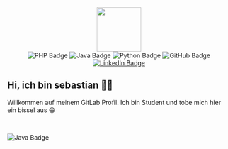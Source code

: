 <div id="header" align="center">
  <img src="https://media.tenor.com/v2es7QGjFfoAAAAi/raul-senes-gamer.gif" width="100"/>
  <div id="badges-container">
      <a>
        <img src="https://img.shields.io/badge/PHP-777BB4?style=for-the-badge&logo=php&logoColor=white" alt="PHP Badge">
      </a>
      <a>
        <img src="https://img.shields.io/badge/Java-ED8B00?style=for-the-badge&logo=openjdk&logoColor=white" alt="Java Badge">
      </a>
      <a>
        <img src="https://img.shields.io/badge/python-3670A0?style=for-the-badge&logo=python&logoColor=ffdd54" alt="Python Badge">
      </a>
      <a>
        <img src="https://img.shields.io/badge/GitHub-100000?style=for-the-badge&logo=github&logoColor=white" alt="GitHub Badge"/>
      </a>
      <a href="https://www.linkedin.com/in/sebastian-gla%C3%9F-58a917225/">
        <img src="https://img.shields.io/badge/LinkedIn-blue?style=for-the-badge&logo=linkedin&logoColor=white" alt="LinkedIn Badge"/>
      </a>
  </div>
</div>

## Hi, ich bin sebastian 👋🏻
Willkommen auf meinem GitLab Profil. Ich bin Student und tobe mich hier ein bissel aus 😁

 

![Java Badge](https://img.shields.io/badge/Java-ED8B00?style=for-the-badge&logo=openjdk&logoColor=white)
